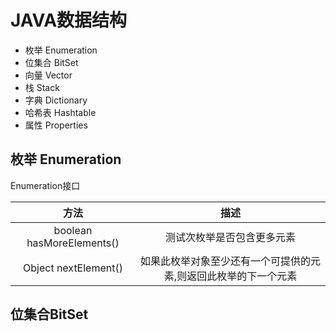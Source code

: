 # JAVA数据结构

- 枚举 Enumeration
- 位集合 BitSet
- 向量 Vector
- 栈 Stack
- 字典 Dictionary
- 哈希表 Hashtable
- 属性 Properties

## 枚举 Enumeration

Enumeration接口

|           方法            |                             描述                             |
| :-----------------------: | :----------------------------------------------------------: |
| boolean hasMoreElements() |                  测试次枚举是否包含更多元素                  |
|   Object nextElement()    | 如果此枚举对象至少还有一个可提供的元素,则返回此枚举的下一个元素 |

## 位集合BitSet

